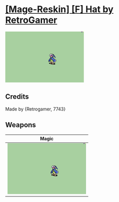 # [\[Mage-Reskin\] \[F\] Hat by RetroGamer](./)
 

<img src="./6.%20Magic/Magic_000.png" alt="[Mage-Reskin] [F] Hat by RetroGamer standing" />

## Credits

Made by {Retrogamer, 7743}

## Weapons
 

|Magic |
|  :---: |
| <img alt="Magic animation" src="./6.%20Magic/Magic.gif" /> |
